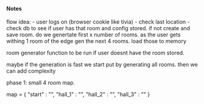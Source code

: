 #### Notes


flow idea:
    - user logs on (browser cookie like tivia)
    - check last location
    - check db to see if user has that room and config stored. if not create and save room. do we genertate first x number of rooms. as the user gets withing 1 room of the edge gen the next 4 rooms. load those to memory

room generator function to be run if user doesnt have the room stored.

maybe if the generation is fast we start put by generating all rooms. then we can add complexity

phase 1: 
    small 4 room map.

map = {
    "start" : "",
    "hall_1" : "",
    "hall_2" : "",
    "hall_3" : ""
}